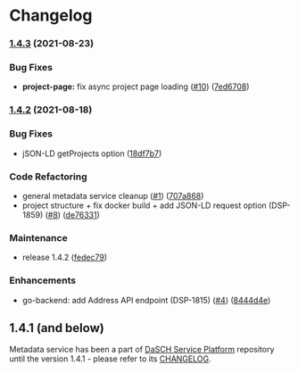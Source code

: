# Changelog

### [1.4.3](https://www.github.com/dasch-swiss/dsp-meta-svc/compare/v1.4.2...v1.4.3) (2021-08-23)


### Bug Fixes

* **project-page:** fix async project page loading ([#10](https://www.github.com/dasch-swiss/dsp-meta-svc/issues/10)) ([7ed6708](https://www.github.com/dasch-swiss/dsp-meta-svc/commit/7ed6708970c29c491286362812b66e8e680444bc))

### [1.4.2](https://www.github.com/dasch-swiss/dsp-meta-svc/compare/v1.0.0...v1.4.2) (2021-08-18)


### Bug Fixes

* jSON-LD getProjects option ([18df7b7](https://www.github.com/dasch-swiss/dsp-meta-svc/commit/18df7b7f9521e33344f2be3bef32815555e61153))

### Code Refactoring

* general metadata service cleanup ([#1](https://github.com/dasch-swiss/dsp-meta-svc/pull/1)) ([707a868](https://github.com/dasch-swiss/dsp-meta-svc/commit/707a868e6b6de283fa2da24a96d8d802174c7399))
* project structure + fix docker build + add JSON-LD request option (DSP-1859) ([#8](https://github.com/dasch-swiss/dsp-meta-svc/pull/8)) ([de76331](https://github.com/dasch-swiss/dsp-meta-svc/commit/de763315d14ccc32cbd74ae97c313016c900a273))

### Maintenance

* release 1.4.2 ([fedec79](https://www.github.com/dasch-swiss/dsp-meta-svc/commit/fedec7928e29194d4ead4556ff8a116915e28a2a))

### Enhancements

* go-backend: add Address API endpoint (DSP-1815) ([#4](https://github.com/dasch-swiss/dsp-meta-svc/pull/4)) ([8444d4e](https://github.com/dasch-swiss/dsp-meta-svc/commit/8444d4eec59429c25ebafc562c1c616cbc248b9b))

## 1.4.1 (and below)

Metadata service has been a part of [DaSCH Service Platform](https://github.com/dasch-swiss/dasch-service-platform) repository until the version 1.4.1 - please refer to its [CHANGELOG](https://github.com/dasch-swiss/dasch-service-platform/blob/main/CHANGELOG.md).
